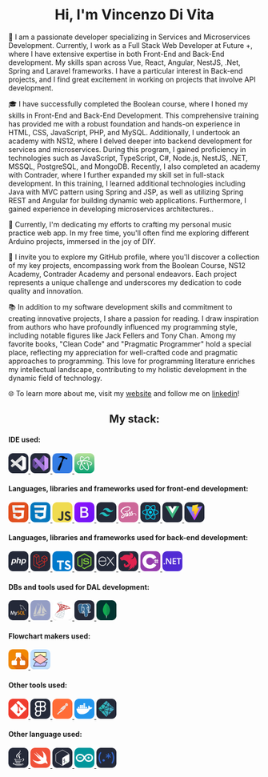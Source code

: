 <h1 align="center">Hi, I'm Vincenzo Di Vita</h1>
<p>👋 I am a passionate developer specializing in Services and Microservices Development. Currently, I work as a Full Stack Web Developer at Future +, where I have extensive expertise in both Front-End and Back-End development. My skills span across Vue, React, Angular, NestJS, .Net, Spring and Laravel frameworks. I have a particular interest in Back-end projects, and I find great excitement in working on projects that involve API development.</p>

<p>🎓 I have successfully completed the Boolean course, where I honed my skills in Front-End and Back-End Development. This comprehensive training has provided me with a robust foundation and hands-on experience in HTML, CSS, JavaScript, PHP, and MySQL. Additionally, I undertook an academy with NS12, where I delved deeper into backend development for services and microservices. During this program, I gained proficiency in technologies such as JavaScript, TypeScript, C#, Node.js, NestJS, .NET, MSSQL, PostgreSQL, and MongoDB. Recently, I also completed an academy with Contrader, where I further expanded my skill set in full-stack development. In this training, I learned additional technologies including Java with MVC pattern using Spring and JSP, as well as utilizing Spring REST and Angular for building dynamic web applications. Furthermore, I gained experience in developing microservices architectures..</p>

<p>🚀 Currently, I'm dedicating my efforts to crafting my personal music practice web app. In my free time, you'll often find me exploring different Arduino projects, immersed in the joy of DIY.</p>

<p>💼 I invite you to explore my GitHub profile, where you'll discover a collection of my key projects, encompassing work from the Boolean Course, NS12 Academy, Contrader Academy and personal endeavors. Each project represents a unique challenge and underscores my dedication to code quality and innovation.</p>

<p>📚 In addition to my software development skills and commitment to creating innovative projects, I share a passion for reading. I draw inspiration from authors who have profoundly influenced my programming style, including notable figures like Jack Fellers and Tony Chan. Among my favorite books, "Clean Code" and "Pragmatic Programmer" hold a special place, reflecting my appreciation for well-crafted code and pragmatic approaches to programming. This love for programming literature enriches my intellectual landscape, contributing to my holistic development in the dynamic field of technology.</p>

🌐 To learn more about me, visit my <a href="https://divitavincenzo.it">website</a>  and follow me on <a href="https://www.linkedin.com/in/vincenzodivita/">linkedin</a>!

<h2 align="center">My stack:</h2>
<h4 align="left">IDE used:</h4>
<p align="left"> 
    <a 
        href="https://code.visualstudio.com/" 
        target="_blank" 
        rel="noreferrer"> 
        <img 
            src="https://github.com/tandpfun/skill-icons/raw/main/icons/VSCode-Dark.svg" 
            alt="vscode" width="40" height="40"
        /> 
    </a>
    <a 
        href="https://code.visualstudio.com/" 
        target="_blank" 
        rel="noreferrer"> 
        <img 
            src="https://github.com/tandpfun/skill-icons/raw/main/icons/VisualStudio-Dark.svg" 
            alt="visual-studio" width="40" height="40"
        /> 
    </a>
        <a 
        href="https://developer.apple.com/xcode/" 
        target="_blank" rel="noreferrer"> 
        <img 
            src="https://github.com/vincenzodivita/vincenzodivita/blob/main/img/xcode.png?raw=true" 
            alt="xcode" width="40" height="40"
        /> 
    </a>
    <a 
        href="https://atom-editor.cc/" 
        target="_blank" rel="noreferrer"> 
        <img 
            src="https://raw.githubusercontent.com/tandpfun/skill-icons/de91fca307a83d75fc5b1f6ce24540454acead41/icons/Atom.svg" 
            alt="atom" width="40" height="40"
        /> 
    </a>
</p>

<h4 align="left">Languages, libraries and frameworks used for front-end development:</h4>
<p align="left"> 
    <a 
        href="https://www.w3.org/html/" 
        target="_blank" rel="noreferrer">
        <img 
            src="https://github.com/tandpfun/skill-icons/raw/main/icons/HTML.svg"
            alt="html5" width="40" height="40"
        /> 
    </a> 
    <a 
        href="https://www.w3schools.com/css/" 
        target="_blank" rel="noreferrer"> 
        <img 
            src="https://github.com/tandpfun/skill-icons/raw/main/icons/CSS.svg" 
            alt="css3" width="40" height="40"
        /> 
    </a> 
    <a 
        href="https://developer.mozilla.org/en-US/docs/Web/JavaScript" 
        target="_blank" rel="noreferrer"> 
        <img 
            src="https://github.com/tandpfun/skill-icons/raw/main/icons/JavaScript.svg" 
            alt="javascript" width="40" height="40"
        /> 
    </a> 
    <a
        href="https://getbootstrap.com" 
        target="_blank" 
        rel="noreferrer"> 
        <img 
            src="https://github.com/tandpfun/skill-icons/raw/main/icons/Bootstrap.svg" 
            alt="bootstrap" width="40" height="40"
        /> 
    </a> 
    <a 
        href="https://tailwindcss.com/" 
        target="_blank" rel="noreferrer"> 
        <img 
            src="https://github.com/tandpfun/skill-icons/raw/main/icons/TailwindCSS-Dark.svg" 
            alt="tailwind" width="40" height="40"
        /> 
    </a>
    <a 
        href="https://sass-lang.com" 
        target="_blank" rel="noreferrer"> 
        <img 
            src="https://github.com/tandpfun/skill-icons/raw/main/icons/Sass.svg" 
            alt="sass" width="40" height="40"
        /> 
    </a> 
    <a 
        href="https://reactjs.org/" 
        target="_blank" 
        rel="noreferrer"> 
        <img 
            src="https://github.com/tandpfun/skill-icons/raw/main/icons/React-Dark.svg" 
            alt="react" width="40" height="40"
        /> 
    </a>
    <a 
        href="https://vuejs.org/" 
        target="_blank" 
        rel="noreferrer"> 
        <img 
            src="https://github.com/tandpfun/skill-icons/raw/main/icons/VueJS-Dark.svg" 
            alt="vuejs" width="40" height="40"
        /> 
    </a> 
    <a 
    href="https://vitejs.dev/" 
    target="_blank" rel="noreferrer"> 
    <img 
        src="https://github.com/tandpfun/skill-icons/raw/main/icons/Vite-Dark.svg" 
        alt="vitejs" width="40" height="40"
    /> 
    </a> 
</p>
<h4 align="left">Languages, libraries and frameworks used for back-end development:</h4>
<p align="left">
    <a 
        href="https://www.php.net" 
        target="_blank" rel="noreferrer"> 
        <img 
            src="https://github.com/tandpfun/skill-icons/raw/main/icons/PHP-Dark.svg" 
            alt="php" width="40" height="40"
        /> 
    </a>
    <a 
        href="https://laravel.com/" 
        target="_blank" rel="noreferrer"> 
        <img 
            src="https://github.com/tandpfun/skill-icons/raw/main/icons/Laravel-Dark.svg" 
            alt="laravel" width="40" height="40"
        /> 
    </a> 
    <a 
        href="https://www.typescriptlang.org/" 
        target="_blank" rel="noreferrer"> 
        <img 
            src="https://github.com/tandpfun/skill-icons/raw/main/icons/TypeScript.svg" 
            alt="typescript" width="40" height="40"
        /> 
    </a>
    <a 
        href="https://nodejs.org" 
        target="_blank" rel="noreferrer"> 
        <img 
            src="https://github.com/tandpfun/skill-icons/raw/main/icons/NodeJS-Dark.svg" 
            alt="nodejs" width="40" height="40"
        />
    </a>
    <a 
        href="https://expressjs.com" 
        target="_blank" rel="noreferrer"> 
        <img 
            src="https://github.com/tandpfun/skill-icons/raw/main/icons/ExpressJS-Dark.svg" 
            alt="nestjs" width="40" height="40"
        /> 
    </a>
    <a 
        href="https://nestjs.com/" 
        target="_blank" rel="noreferrer"> 
        <img 
            src="https://github.com/tandpfun/skill-icons/raw/main/icons/NestJS-Dark.svg" 
            alt="nestjs" width="40" height="40"
        /> 
    </a>
    <a 
        href="https://www.w3schools.com/cs/" 
        target="_blank" rel="noreferrer"> 
        <img 
            src="https://github.com/tandpfun/skill-icons/raw/main/icons/CS.svg" 
            alt="csharp" width="40" height="40"
            /> 
    </a>
    <a 
        href="https://dotnet.microsoft.com/" 
        target="_blank" rel="noreferrer"> 
        <img 
            src="https://github.com/tandpfun/skill-icons/raw/main/icons/DotNet.svg" 
            alt="dotnet" width="40" height="40"
        /> 
    </a>
</p>
<h4 align="left">DBs and tools used for DAL development:</h4>
<p align="left"> 
    <a 
        href="https://www.mysql.com/" 
        target="_blank" rel="noreferrer"> 
        <img 
            src="https://github.com/tandpfun/skill-icons/raw/main/icons/MySQL-Dark.svg" 
            alt="mysql" width="40" height="40"
        /> 
    </a>
        <a 
        href="https://www.phpmyadmin.net/" 
        target="_blank" rel="noreferrer"> 
        <img 
            src="https://github.com/vincenzodivita/vincenzodivita/blob/main/img/phpmyadmin.png?raw=true" 
            alt="phpmyadmin" width="40" height="40"
        /> 
    </a> 
    <a 
        href="https://www.microsoft.com/en-us/sql-server" 
        target="_blank" rel="noreferrer"> 
        <img 
            src="https://github.com/vincenzodivita/vincenzodivita/blob/main/img/mssql.png?raw=true" 
            alt="mssql" width="40" height="40"
        /> 
    </a>
    <a 
        href="https://www.postgresql.org" 
        target="_blank" rel="noreferrer"> 
        <img 
            src="https://github.com/tandpfun/skill-icons/raw/main/icons/PostgreSQL-Dark.svg" 
            alt="postgresql" width="40" height="40"
        /> 
    </a>
    <a 
        href="https://www.mongodb.com/" 
        target="_blank" rel="noreferrer"> 
        <img 
            src="https://github.com/tandpfun/skill-icons/raw/main/icons/MongoDB.svg" 
            alt="mongodb" width="40" height="40"
        /> 
    </a>
</p>
<h4 align="left">Flowchart makers used:</h4>
<p align="left"> 
    <a 
        href="https://app.diagrams.net/" 
        target="_blank" rel="noreferrer"> 
        <img 
            src="https://github.com/vincenzodivita/vincenzodivita/blob/main/img/drawio.png?raw=true" 
            alt="drawio" width="40" height="40"
        /> 
    </a>
    <a 
        href="http://www.flowgorithm.org/index.html" 
        target="_blank" rel="noreferrer"> 
        <img 
            src="https://github.com/vincenzodivita/vincenzodivita/blob/main/img/flowgorithm.png?raw=true" 
            alt="flowgorithm" width="40" height="40"
        /> 
    </a>
</p>
<h4 align="left">Other tools used:</h4>
<p align="left"> 
    <a 
        href="https://git-scm.com/" 
        target="_blank" 
        rel="noreferrer"> 
        <img 
            src="https://github.com/tandpfun/skill-icons/raw/main/icons/Git.svg" 
            alt="git" width="40" height="40"
        /> 
    </a>
    <a 
        href="https://www.figma.com/" 
        target="_blank" 
        rel="noreferrer"> 
        <img 
            src="https://github.com/tandpfun/skill-icons/raw/main/icons/Figma-Dark.svg" 
            alt="figma" width="40" height="40"
        /> 
    </a>
    <a 
        href="https://postman.com" 
        target="_blank" 
        rel="noreferrer"> 
        <img 
            src="https://github.com/tandpfun/skill-icons/raw/main/icons/Postman.svg" 
            alt="postman" width="40" height="40"
        /> 
    </a> 
    <a 
        href="https://www.docker.com/" 
        target="_blank" rel="noreferrer"> 
        <img 
            src="https://github.com/tandpfun/skill-icons/raw/main/icons/Docker.svg" 
            alt="docker" width="40" height="40"
        /> 
    </a>
    <a 
        href="https://www.netlify.com/" 
        target="_blank" rel="noreferrer"> 
        <img 
            src="https://github.com/tandpfun/skill-icons/raw/main/icons/Netlify-Dark.svg" 
            alt="netflify" width="40" height="40"
        /> 
    </a>
</p>
<h4 align="left">Other language used:</h4>
<p align="left"> 
    <a 
        href="https://www.java.com" 
        target="_blank" rel="noreferrer"> 
        <img 
            src="https://github.com/tandpfun/skill-icons/raw/main/icons/Java-Dark.svg" 
            alt="java" width="40" height="40"
        /> 
    </a>
    <a 
        href="https://developer.apple.com/swift/" 
        target="_blank" rel="noreferrer"> 
        <img 
            src="https://github.com/tandpfun/skill-icons/raw/main/icons/Swift.svg" 
            alt="swift" width="40" height="40"
        /> 
    </a>
    <a 
        href="https://www.gnu.org/software/bash/" 
        target="_blank" rel="noreferrer"> 
        <img 
            src="https://github.com/tandpfun/skill-icons/raw/main/icons/Bash-Dark.svg" 
            alt="bash" width="40" height="40"
        /> 
    </a>
    <a 
        href="https://www.arduino.cc/" 
        target="_blank" rel="noreferrer"> 
        <img 
            src="https://github.com/tandpfun/skill-icons/raw/main/icons/Arduino.svg" 
            alt="arduino" width="40" height="40"
        /> 
    </a>
        <a 
        href="https://learn.microsoft.com/en-us/dotnet/standard/base-types/regular-expression-language-quick-reference" 
        target="_blank" rel="noreferrer"> 
        <img 
            src="https://github.com/tandpfun/skill-icons/raw/main/icons/Regex-Dark.svg" 
            alt="regex" width="40" height="40"
        /> 
    </a>
</p>


<!--
<h2 align="center">My projects:</h2> 
<a href="https://github.com/vdv-boolean" target="_blank" rel="noreferrer"> 
    <img 
        src="https://github.com/vincenzodivita/vincenzodivita/blob/main/img/boolean.png?raw=true" 
        alt="vdv-boolean" width="40" height="40"
    /> 
    <span>
        Questa è la didascalia dell’immagine.
    </span>  
</a>
-->

